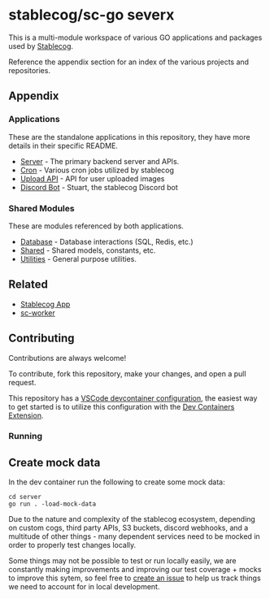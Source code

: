 
# stablecog/sc-go severx

This is a multi-module workspace of various GO applications and packages used by [Stablecog](https://stablecog.com).

Reference the appendix section for an index of the various projects and repositories.
## Appendix

### Applications
These are the standalone applications in this repository, they have more details in their specific README.

- [Server](https://github.com/stablecog/sc-go/server) - The primary backend server and APIs.
- [Cron](https://github.com/stablecog/sc-go/cron) - Various cron jobs utilized by stablecog
- [Upload API](https://github.com/stablecog/sc-go/uploadapi) - API for user uploaded images
- [Discord Bot](https://github.com/stablecog/sc-go/discobot) - Stuart, the stablecog Discord bot

### Shared Modules
These are modules referenced by both applications.

- [Database](https://github.com/stablecog/sc-go/database) - Database interactions (SQL, Redis, etc.)
- [Shared](https://github.com/stablecog/sc-go/shared) - Shared models, constants, etc.
- [Utilities](https://github.com/stablecog/sc-go/utils) - General purpose utilities.

## Related

- [Stablecog App](https://github.com/stablecog/stablecog)
- [sc-worker](https://github.com/stablecog/sc-worker)

## Contributing

Contributions are always welcome!

To contribute, fork this repository, make your changes, and open a pull request.

This repository has a [VSCode devcontainer configuration](https://github.com/stablecog/sc-go/blob/master/.devcontainer/devcontainer.json), the easiest way to get started is to utilize this configuration with the [Dev Containers Extension](https://marketplace.visualstudio.com/items?itemName=ms-vscode-remote.remote-containers).

### Running

## Create mock data

In the dev container run the following to create some mock data:

```
cd server
go run . -load-mock-data
```

Due to the nature and complexity of the stablecog ecosystem, depending on custom cogs, third party APIs, S3 buckets, discord webhooks, and a multitude of other things - many dependent services need to be mocked in order to properly test changes locally.

Some things may not be possible to test or run locally easily, we are constantly making improvements and improving our test coverage + mocks to improve this sytem, so feel free to [create an issue](https://github.com/stablecog/sc-go) to help us track things we need to account for in local development.
